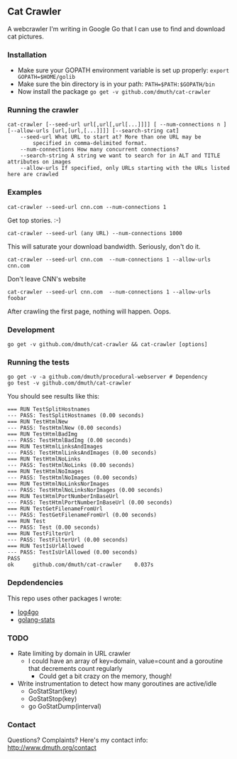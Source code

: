 ## Cat Crawler

A webcrawler I'm writing in Google Go that I can use to find and download cat pictures.

### Installation

- Make sure your GOPATH environment variable is set up properly:
   `export GOPATH=$HOME/golib`
- Make sure the bin directory is in your path:
   `PATH=$PATH:$GOPATH/bin`
- Now install the package
   `go get -v github.com/dmuth/cat-crawler`

### Running the crawler
    cat-crawler [--seed-url url[,url[,url[...]]]] [ --num-connections n ] [--allow-urls [url,[url,[...]]]] [--search-string cat]
        --seed-url What URL to start at? More than one URL may be 
            specified in comma-delimited format.
        --num-connections How many concurrent connections?
        --search-string A string we want to search for in ALT and TITLE attributes on images
        --allow-urls If specified, only URLs starting with the URLs listed here are crawled

### Examples
    cat-crawler --seed-url cnn.com --num-connections 1
Get top stories. :-)

    cat-crawler --seed-url (any URL) --num-connections 1000
This will saturate your download bandwidth. Seriously, don't do it.

    cat-crawler --seed-url cnn.com  --num-connections 1 --allow-urls cnn.com
Don't leave CNN's website

    cat-crawler --seed-url cnn.com  --num-connections 1 --allow-urls foobar
After crawling the first page, nothing will happen.  Oops.


### Development

    go get -v github.com/dmuth/cat-crawler && cat-crawler [options]


### Running the tests

    go get -v -a github.com/dmuth/procedural-webserver # Dependency
    go test -v github.com/dmuth/cat-crawler

You should see results like this:

    === RUN TestSplitHostnames
    --- PASS: TestSplitHostnames (0.00 seconds)
    === RUN TestHtmlNew
    --- PASS: TestHtmlNew (0.00 seconds)
    === RUN TestHtmlBadImg
    --- PASS: TestHtmlBadImg (0.00 seconds)
    === RUN TestHtmlLinksAndImages
    --- PASS: TestHtmlLinksAndImages (0.00 seconds)
    === RUN TestHtmlNoLinks
    --- PASS: TestHtmlNoLinks (0.00 seconds)
    === RUN TestHtmlNoImages
    --- PASS: TestHtmlNoImages (0.00 seconds)
    === RUN TestHtmlNoLinksNorImages
    --- PASS: TestHtmlNoLinksNorImages (0.00 seconds)
    === RUN TestHtmlPortNumberInBaseUrl
    --- PASS: TestHtmlPortNumberInBaseUrl (0.00 seconds)
    === RUN TestGetFilenameFromUrl
    --- PASS: TestGetFilenameFromUrl (0.00 seconds)
    === RUN Test
    --- PASS: Test (0.00 seconds)
    === RUN TestFilterUrl
    --- PASS: TestFilterUrl (0.00 seconds)
    === RUN TestIsUrlAllowed
    --- PASS: TestIsUrlAllowed (0.00 seconds)
    PASS
    ok      github.com/dmuth/cat-crawler    0.037s


### Depdendencies

This repo uses other packages I wrote:
- [log4go](https://github.com/dmuth/google-go-log4go)
- [golang-stats](https://github.com/dmuth/golang-stats)


### TODO

- Rate limiting by domain in URL crawler
	- I could have an array of key=domain, value=count and a goroutine 
		that decrements count regularly
		- Could get a bit crazy on the memory, though!
- Write instrumentation to detect how many goroutines are active/idle
	- GoStatStart(key)
	- GoStatStop(key)
	- go GoStatDump(interval)


### Contact

Questions? Complaints? Here's my contact info: http://www.dmuth.org/contact



